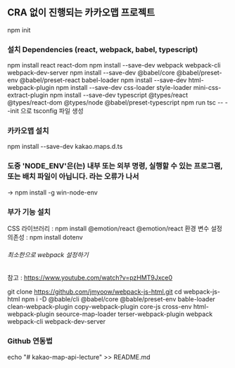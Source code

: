 ## CRA 없이 진행되는 카카오맵 프로젝트

npm init

### 설치 Dependencies (react, webpack, babel, typescript)

npm install react react-dom
npm install --save-dev webpack webpack-cli webpack-dev-server
npm install --save-dev @babel/core @babel/preset-env @babel/preset-react babel-loader
npm install --save-dev html-webpack-plugin
npm install --save-dev css-loader style-loader mini-css-extract-plugin
npm install --save-dev typescript @types/react @types/react-dom @types/node @babel/preset-typescript
npm run tsc -- --init 으로 tsconfig 파일 생성

### 카카오맵 설치

npm install --save-dev kakao.maps.d.ts

### 도중 'NODE_ENV'은(는) 내부 또는 외부 명령, 실행할 수 있는 프로그램, 또는 배치 파일이 아닙니다. 라는 오류가 나서

-> npm install -g win-node-env

### 부가 기능 설치

CSS 라이브러리 : npm install @emotion/react @emotion/react
환경 변수 설정 의존성 : npm install dotenv

###### 최소한으로 webpack 설정하기

참고 : https://www.youtube.com/watch?v=pzHMT9Jxce0

git clone https://github.com/jmyoow/webpack-js-html.git
cd webpack-js-html
npm i -D @bable/cli @babel/core @bable/preset-env bable-loader clean-webpack-plugin copy-webpack-plugin core-js
cross-env html-webpack-plugin seource-map-loader terser-webpack-plugin webpack webpack-cli webpack-dev-server

### Github 연동법

echo "# kakao-map-api-lecture" >> README.md
